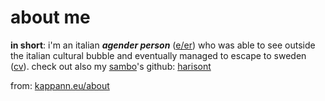 # about me

**in short**: i'm an italian ***agender person*** ([e/er](https://en.pronouns.page/@kappanneo)) who was able to see outside the italian cultural bubble and eventually managed to escape to sweden ([cv](https://kappann.eu/cv)). 
check out also my [sambo](https://sverigesradio.se/artikel/what-does-it-mean-to-be-a-sambo-in-sweden)'s github: [harisont](../../../../harisont)

from: [kappann.eu/about](http://kappann.eu/about)
